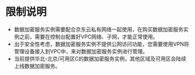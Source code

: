 # 限制说明

- 数据加密服务实例需要配合京东云私有网络一起使用，在购买数据加密服务实例之前，需要在控制台配置好VPC网络、子网，才能正常使用。
- 出于安全性考虑，数据加密服务实例不提供公网访问功能，您需要使用VPN将管理设备接入到VPC中，来对数据加密服务实例进行管理。
- 当前提供华北-北京/可用区C的数据加密服务实例，其他区域及可用区会陆续上线数据加密服务。
